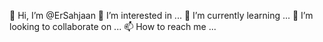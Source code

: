 👋 Hi, I’m @ErSahjaan
👀 I’m interested in ...
🌱 I’m currently learning ...
💞️ I’m looking to collaborate on ...
📫 How to reach me ...
